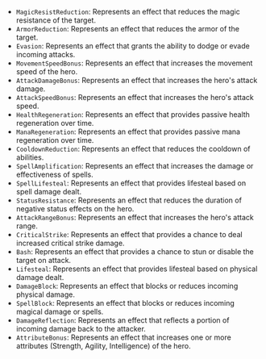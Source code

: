 - `MagicResistReduction`: Represents an effect that reduces the magic resistance of the target.
- `ArmorReduction`: Represents an effect that reduces the armor of the target.
- `Evasion`: Represents an effect that grants the ability to dodge or evade incoming attacks.
- `MovementSpeedBonus`: Represents an effect that increases the movement speed of the hero.
- `AttackDamageBonus`: Represents an effect that increases the hero's attack damage.
- `AttackSpeedBonus`: Represents an effect that increases the hero's attack speed.
- `HealthRegeneration`: Represents an effect that provides passive health regeneration over time.
- `ManaRegeneration`: Represents an effect that provides passive mana regeneration over time.
- `CooldownReduction`: Represents an effect that reduces the cooldown of abilities.
- `SpellAmplification`: Represents an effect that increases the damage or effectiveness of spells.
- `SpellLifesteal`: Represents an effect that provides lifesteal based on spell damage dealt.
- `StatusResistance`: Represents an effect that reduces the duration of negative status effects on the hero.
- `AttackRangeBonus`: Represents an effect that increases the hero's attack range.
- `CriticalStrike`: Represents an effect that provides a chance to deal increased critical strike damage.
- `Bash`: Represents an effect that provides a chance to stun or disable the target on attack.
- `Lifesteal`: Represents an effect that provides lifesteal based on physical damage dealt.
- `DamageBlock`: Represents an effect that blocks or reduces incoming physical damage.
- `SpellBlock`: Represents an effect that blocks or reduces incoming magical damage or spells.
- `DamageReflection`: Represents an effect that reflects a portion of incoming damage back to the attacker.
- `AttributeBonus`: Represents an effect that increases one or more attributes (Strength, Agility, Intelligence) of the hero.
